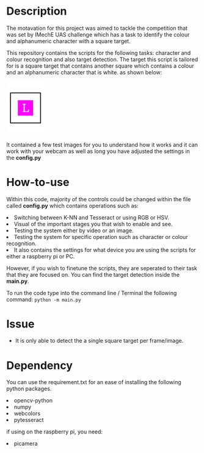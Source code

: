 # Description
The motavation for this project was aimed to tackle the competition that was set by IMechE UAS challenge which has a task to identify the colour and alphanumeric character with a square target.

This repository contains the scripts for the following tasks: character and colour recognition and also target detection. The target this script is tailored for is a square target that contains another square which contains a colour and an alphanumeric character that is white. as shown below:

<img src="Test_Images/L_georgia_fuchsia.png" alt="L" width="100">

It contained a few test images for you to understand how it works and it can work with your webcam as well as long you have adjusted the settings in the **config.py**

# How-to-use

Within this code, majority of the controls could be changed within the file called **config.py** which contains operations such as: 
<li>Switching between K-NN and Tesseract or using RGB or HSV. </li>
<li>Visual of the important stages you that wish to enable and see. </li>
<li>Testing the system either by video or an image.</li>
<li>Testing the system for specific operation such as character or colour recognition.</li>
<li>It also contains the settings for what device you are using the scripts for either a raspberry pi or PC.</li>

However, if you wish to finetune the scripts, they are seperated to their task that they are focused on. 
You can find the target detection inside the **main.py**.

To run the code type into the command line / Terminal the following command: ```python -m main.py```

# Issue
- It is only able to detect the a single square target per frame/image.

# Dependency
You can use the requirement.txt for an ease of installing the following python packages.

<li>opencv-python</li>
<li>numpy</li>
<li>webcolors</li>
<li>pytesseract</li>

if using on the raspberry pi, you need:
<li>picamera</li>




